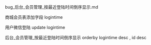 


bug_后台_会员管理_按最近登陆时间倒序显示.md

商城会员表添加字段 logintime

用户微信登陆 update logintime

后台_会员管理_按最近登陆时间倒序显示 orderby logintime desc , id desc